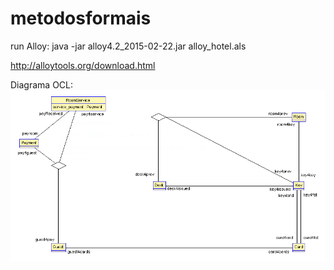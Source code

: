 # metodosformais

run Alloy:
java -jar alloy4.2_2015-02-22.jar alloy_hotel.als

http://alloytools.org/download.html

Diagrama OCL:
![alt text](https://github.com/larissafiorini/metodosformais/blob/master/T1/ocl_diagrama.png)

